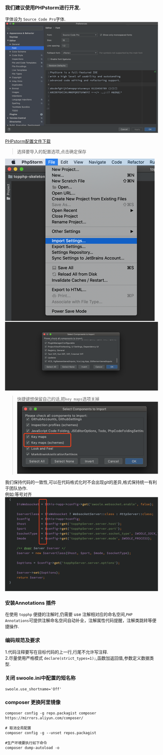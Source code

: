 ### 我们建议使用PHPstorm进行开发.

 字体设为 `Source Code Pro`字体.  
 ![](/assets/WX20200206-155821@2x.png)

[PHPstorm配置文件下载](/assets/settings.zip)

> 选择要导入的配置选项,点击确定保存

![](/assets/settings.png)![](/assets/settings2.png)

> 快捷键想保留自己的话,把`key maps`选项关掉  
> ![](/assets/settings3.png)

我们保持代码的一致性,可以在代码格式化时不会出现git的差异,格式保持统一有利于团队协作.  
例如:等号对齐  
![](/assets/WX20200206-161139@2x.png)

### 安装Annotations 插件

在使用 `topphp` 便捷的注解时,仍需要 use 注解相对应的命名空间,`PHP Annotations`可提供注解命名空间自动补全，注解属性代码提醒，注解类跳转等便捷操作.

### 编码规范及要求

1.代码注释要写在目标代码的上一行,行尾不允许写注释.  
2.尽量使用严格模式 `declare(strict_types=1);`,函数加返回值,参数定义数据类型.

### 关闭 swoole.ini中配置的短名称

`swoole.use_shortname='Off'`

### composer 更换阿里镜像

```shell
composer config -g repo.packagist composer https://mirrors.aliyun.com/composer/

# 取消全局配置
composer config -g --unset repos.packagist

#生产环境要执行如下命令
composer dump-autoload -o
```




